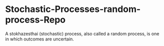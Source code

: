 # Stochastic-Processes-random-process-Repo
A stokhazesthai (stochastic) process, also called a random process, is one in which outcomes are uncertain. 
